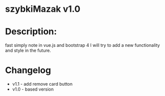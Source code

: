 
# szybkiMazak v1.0
 # Description:
fast simply note in vue.js and bootstrap 4 
I will try to add a new functionality and style in the future.
# Changelog
* v1.1 - add remove card button
* v1.0 - based version

